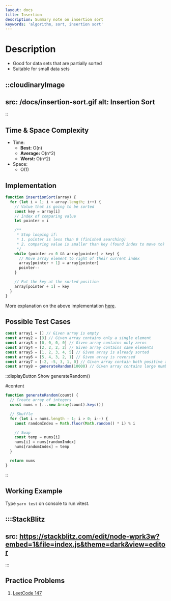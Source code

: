 ```yaml
---
layout: docs
title: Insertion
description: Summary note on insertion sort
keywords: 'algorithm, sort, insertion sort'
---
```


# Description
- Good for data sets that are partially sorted
- Suitable for small data sets

::cloudinaryImage
---
src: /docs/insertion-sort.gif
alt: Insertion Sort
---
::

## Time & Space Complexity
- Time:
  - **Best:** O(n)
  - **Average:** O(n^2)
  - **Worst:** O(n^2)
- Space:
  - O(1)

## Implementation
```js [sort.js]{2}
function insertionSort(array) {
  for (let i = 1; i < array.length; i++) {
    // Value that is going to be sorted
    const key = array[i]
    // Index of comparing value
    let pointer = i

    /**
     * Stop looping if:
     * 1. pointer is less than 0 (finished searching)
     * 2. comparing value is smaller than key (found index to move to)
     */
    while (pointer >= 0 && array[pointer] > key) {
      // Move array element to right of their current index
      array[pointer + 1] = array[pointer]
      pointer--
    }

    // Put the key at the sorted position
    array[pointer + 1] = key
  }
}
```

More explanation on the above implementation [here](https://www.programiz.com/dsa/insertion-sort).

## Possible Test Cases
```js [sort.js]{2}
const array1 = [] // Given array is empty
const array2 = [3] // Given array contains only a single element
const array3 = [0, 0, 0, 0] // Given array contains only zeros
const array4 = [2, 2, 2, 2] // Given array contains same elements
const array5 = [1, 2, 3, 4, 5] // Given array is already sorted
const array6 = [5, 4, 3, 2, 1] // Given array is reversed
const array7 = [-2, -5, 3, 1, 0] // Given array contain both positive and negative numbers
const array8 = generateRandom(10000) // Given array contains large number of elements
```

::displayButton
Show generateRandom()

#content
```js
function generateRandom(count) {
  // Create array of integers
  const nums = [...new Array(count).keys()]

  // Shuffle
  for (let i = nums.length - 1; i > 0; i--) {
    const randomIndex = Math.floor(Math.random() * i) % i

    // Swap
    const temp = nums[i]
    nums[i] = nums[randomIndex]
    nums[randomIndex] = temp
  }

  return nums
}
```
::

## Working Example
Type `yarn test` on console to run vitest.

:::StackBlitz
---
src: https://stackblitz.com/edit/node-wprk3w?embed=1&file=index.js&theme=dark&view=editor
---
:::

## Practice Problems
1. [LeetCode 147](https://leetcode.com/problems/insertion-sort-list/)
